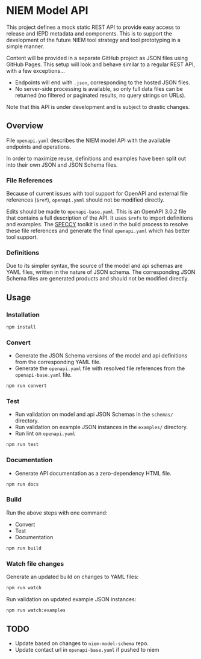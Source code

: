 
# NIEM Model API

This project defines a mock static REST API to provide easy access to release and IEPD metadata and components.  This is to support the development of the future NIEM tool strategy and tool prototyping in a simple manner.

Content will be provided in a separate GitHub project as JSON files using GitHub Pages.  This setup will look and behave similar to a regular REST API, with a few exceptions...

- Endpoints will end with `.json`, corresponding to the hosted JSON files.
- No server-side processing is available, so only full data files can be returned (no filtered or paginated results, no query strings on URLs).

Note that this API is under development and is subject to drastic changes.

## Overview

File `openapi.yaml` describes the NIEM model API with the available endpoints and operations.

In order to maximize reuse, definitions and examples have been split out into their own JSON and JSON Schema files.

### File References

Because of current issues with tool support for OpenAPI and external file references (`$ref`), `openapi.yaml` should not be modified directly.

Edits should be made to `openapi-base.yaml`.  This is an OpenAPI 3.0.2 file that contains a full description of the API.  It uses `$refs` to import definitions and examples.  The [SPECCY](https://speccy.io/) toolkit is used in the build process to resolve these file references and generate the final `openapi.yaml` which has better tool support.

### Definitions

Due to its simpler syntax, the source of the model and api schemas are YAML files, written in the nature of JSON schema.  The corresponding JSON Schema files are generated products and should not be modified directly.

## Usage

### Installation

```sh
npm install
```

### Convert

- Generate the JSON Schema versions of the model and api definitions from the corresponding YAML file.
- Generate the `openapi.yaml` file with resolved file references from the `openapi-base.yaml` file.

```sh
npm run convert
```

### Test

- Run validation on model and api JSON Schemas in the `schemas/` directory.
- Run validation on example JSON instances in the `examples/` directory.
- Run lint on `openapi.yaml`

```sh
npm run test
```

### Documentation

- Generate API documentation as a zero-dependency HTML file.

```sh
npm run docs
```

### Build

Run the above steps with one command:

- Convert
- Test
- Documentation

```sh
npm run build
```

### Watch file changes

Generate an updated build on changes to YAML files:

```sh
npm run watch
```

Run validation on updated example JSON instances:

```sh
npm run watch:examples
```

## TODO

- Update based on changes to `niem-model-schema` repo.
- Update contact url in `openapi-base.yaml` if pushed to niem
